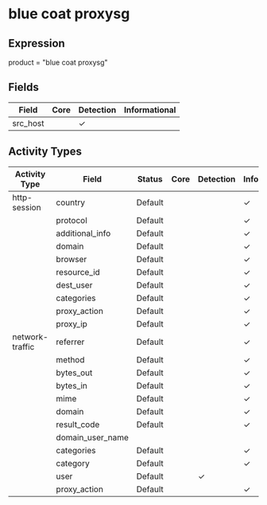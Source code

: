 blue coat proxysg
=================

Expression
----------

product = "blue coat proxysg"

Fields
------

| Field    | Core | Detection | Informational |
| -------- | ---- | --------- | ------------- |
| src_host |      | &#10003;  |               |

Activity Types
--------------

| Activity Type   | Field            | Status  | Core | Detection | Informational |
| --------------- | ---------------- | ------- | ---- | --------- | ------------- |
| http-session    | country          | Default |      |           | &#10003;      |
|                 | protocol         | Default |      |           | &#10003;      |
|                 | additional_info  | Default |      |           | &#10003;      |
|                 | domain           | Default |      |           | &#10003;      |
|                 | browser          | Default |      |           | &#10003;      |
|                 | resource_id      | Default |      |           | &#10003;      |
|                 | dest_user        | Default |      |           | &#10003;      |
|                 | categories       | Default |      |           | &#10003;      |
|                 | proxy_action     | Default |      |           | &#10003;      |
|                 | proxy_ip         | Default |      |           | &#10003;      |
| network-traffic | referrer         | Default |      |           | &#10003;      |
|                 | method           | Default |      |           | &#10003;      |
|                 | bytes_out        | Default |      |           | &#10003;      |
|                 | bytes_in         | Default |      |           | &#10003;      |
|                 | mime             | Default |      |           | &#10003;      |
|                 | domain           | Default |      |           | &#10003;      |
|                 | result_code      | Default |      |           | &#10003;      |
|                 | domain_user_name |         |      |           |               |
|                 | categories       | Default |      |           | &#10003;      |
|                 | category         | Default |      |           | &#10003;      |
|                 | user             | Default |      | &#10003;  |               |
|                 | proxy_action     | Default |      |           | &#10003;      |

